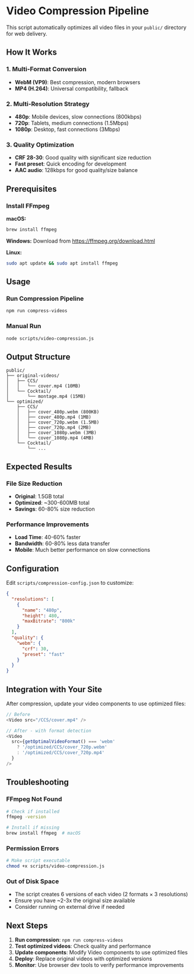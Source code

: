 # Video Compression Pipeline

This script automatically optimizes all video files in your `public/` directory for web delivery.

## How It Works

### 1. **Multi-Format Conversion**
- **WebM (VP9)**: Best compression, modern browsers
- **MP4 (H.264)**: Universal compatibility, fallback

### 2. **Multi-Resolution Strategy**
- **480p**: Mobile devices, slow connections (800kbps)
- **720p**: Tablets, medium connections (1.5Mbps)  
- **1080p**: Desktop, fast connections (3Mbps)

### 3. **Quality Optimization**
- **CRF 28-30**: Good quality with significant size reduction
- **Fast preset**: Quick encoding for development
- **AAC audio**: 128kbps for good quality/size balance

## Prerequisites

### Install FFmpeg

**macOS:**
```bash
brew install ffmpeg
```

**Windows:**
Download from https://ffmpeg.org/download.html

**Linux:**
```bash
sudo apt update && sudo apt install ffmpeg
```

## Usage

### Run Compression Pipeline
```bash
npm run compress-videos
```

### Manual Run
```bash
node scripts/video-compression.js
```

## Output Structure

```
public/
├── original-videos/
│   ├── CCS/
│   │   └── cover.mp4 (10MB)
│   └── Cocktail/
│       └── montage.mp4 (15MB)
└── optimized/
    ├── CCS/
    │   ├── cover_480p.webm (800KB)
    │   ├── cover_480p.mp4 (1MB)
    │   ├── cover_720p.webm (1.5MB)
    │   ├── cover_720p.mp4 (2MB)
    │   ├── cover_1080p.webm (3MB)
    │   └── cover_1080p.mp4 (4MB)
    └── Cocktail/
        └── ...
```

## Expected Results

### File Size Reduction
- **Original**: 1.5GB total
- **Optimized**: ~300-600MB total
- **Savings**: 60-80% size reduction

### Performance Improvements
- **Load Time**: 40-60% faster
- **Bandwidth**: 60-80% less data transfer
- **Mobile**: Much better performance on slow connections

## Configuration

Edit `scripts/compression-config.json` to customize:

```json
{
  "resolutions": [
    {
      "name": "480p",
      "height": 480,
      "maxBitrate": "800k"
    }
  ],
  "quality": {
    "webm": {
      "crf": 30,
      "preset": "fast"
    }
  }
}
```

## Integration with Your Site

After compression, update your video components to use optimized files:

```javascript
// Before
<Video src="/CCS/cover.mp4" />

// After - with format detection
<Video 
  src={getOptimalVideoFormat() === 'webm' 
    ? '/optimized/CCS/cover_720p.webm' 
    : '/optimized/CCS/cover_720p.mp4'
  } 
/>
```

## Troubleshooting

### FFmpeg Not Found
```bash
# Check if installed
ffmpeg -version

# Install if missing
brew install ffmpeg  # macOS
```

### Permission Errors
```bash
# Make script executable
chmod +x scripts/video-compression.js
```

### Out of Disk Space
- The script creates 6 versions of each video (2 formats × 3 resolutions)
- Ensure you have ~2-3x the original size available
- Consider running on external drive if needed

## Next Steps

1. **Run compression**: `npm run compress-videos`
2. **Test optimized videos**: Check quality and performance
3. **Update components**: Modify Video components to use optimized files
4. **Deploy**: Replace original videos with optimized versions
5. **Monitor**: Use browser dev tools to verify performance improvements 
